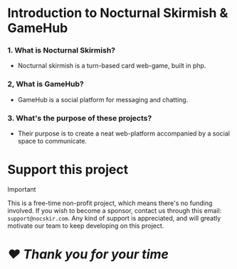 # Introduction to Nocturnal Skirmish & GameHub

### 1. What is Nocturnal Skirmish?

* Nocturnal skirmish is a turn-based card web-game, built in php.

### 2, What is GameHub?

* GameHub is a social platform for messaging and chatting.

### 3. What's the purpose of these projects?

* Their purpose is to create a neat web-platform accompanied by a social space to communicate.

# Support this project

> [!IMPORTANT]  
> This is a free-time non-profit project, which means there's no funding involved. If you wish to become a sponsor, contact us through this email: `support@nocskir.com`.
> Any kind of support is appreciated, and will greatly motivate our team to keep developing on this project.
# _❤️ Thank you for your time_
